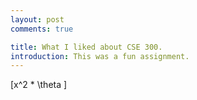 ```yaml
---
layout: post
comments: true

title: What I liked about CSE 300.
introduction: This was a fun assignment.
---
```


\[x^2 * \theta \]
